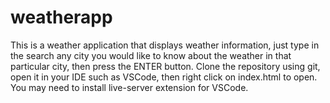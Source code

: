 # weatherapp
This is a weather application that displays weather information, just type in the search any city you would like to know about the weather in that particular city, then press the ENTER button.  Clone the repository using git, open it in your IDE such as VSCode, then right click on index.html to open.  You may need to install live-server extension for VSCode.

